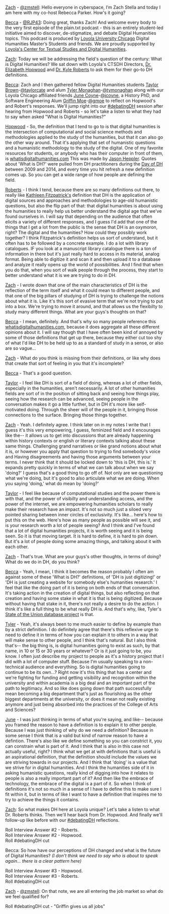 [Zach](https://twitter.com/zstella48) - [@zmstell](https://github.com/zmstell): Hello everyone in cyberspace, I’m Zach Stella and today I am here with my co-host Rebecca Parker.  How's it going?
  
[Becca](https://twitter.com/bcpkr396) - [@RJP43](https://github.com/RJP43): Doing great, thanks Zach! And welcome every body to the very first episode of the plain.txt podcast - this is an entirely student-led initiative aimed to discover, de-stigmatize, and debate Digital Humanities topics. This podcast is produced by [Loyola University Chicago](https://www.luc.edu/) Digital Humanities Master’s Students and friends. We are proudly supported by [Loyola's Center for Textual Studies and Digital Humanities](https://www.luc.edu/ctsdh/).
  
[Zach](https://twitter.com/zstella48): Today we will be addressing the field's question of the century: What is Digital Humanities? We sat down with Loyola's CTSDH Directors, [Dr. Elizabeth Hopwood](https://twitter.com/LizzieHopwood) and [Dr. Kyle Roberts](https://twitter.com/kylebroberts) to ask them for their go-to DH definitions. 

[Becca](https://twitter.com/bcpkr396): Zach and I then gathered fellow Digital Humanities students [Taylor Brown](https://twitter.com/AdventScholar)-[@taylorcate](https://github.com/taylorcate) and alum [Tyler Monaghan](https://twitter.com/TyMonaghan)-[@tymonaghan](https://github.com/tymonaghan) along with our Loyola Chicago affiliated friends [June Coyne](https://twitter.com/junipercoyne)-[@jcoyne](https://github.com/jcoyne47), a History PhD, and Software Engineering Alum [Griffin Moe](https://twitter.com/griffin_moe)-[@gmoe](https://github.com/gmoe) to reflect on Hopwood's and Robert's responses. We'll jump right into our [#debatingDH](https://twitter.com/hashtag/DebatingDH?src=hashtag_click) session after hearing from Hopwood and Roberts - so let's take a listen to what they had to say when asked "What is Digital Humanities?"     
  
[Hopwood](https://twitter.com/LizzieHopwood) - So, the definition that I tend to go to is that digital humanities is the intersection of computational and social science methods and methodologies applied to the study of the humanities, but that it can also go the other way around. That it's applying that set of humanistic questions and a humanistic methodology to the study of the digital. One of my favorite resources for students, or anybody who has their computer in front of them, is [whatisdigitalhumanities.com](https://whatisdigitalhumanities.com/)  This was made by [Jason Heppler](http://jasonheppler.org/). Quotes about 'What is DH?' were pulled from DH practitioners during the [Day of DH](http://twitter.com/DayofDH) between 2009 and 2014, and every time you hit refresh a new definition comes up. So you can get a wide range of how people are defining the field.

[Roberts](https://twitter.com/kylebroberts) - I think I tend, because there are so many definitions out there, to really like [Kathleen Fitzpatrick's](https://twitter.com/kfitz) definition that DH is the application of digital sources and approaches and methodologies to age-old humanistic questions, but also the flip part of that: that digital humanities is about using the humanities to really help us better understand the digital age that we've found ourselves in. I will say that depending on the audience that often elicits a variety of different responses, and I guess I'd add that one of the things that I get a lot from the public is the sense that DH is an oxymoron, right? The digital and the humanities? How could they possibly work together? I think Fitzpatrick's definition helps us sort of understand, but it often has to be followed by a concrete example. I do a lot with library catalogues. IF you look at a manuscript library catalogue there is a ton of information in there but it's just really hard to access in its material, analog format. Being able to digitize it and scan it and then upload it to a database and analyze it really opens up the world of possibilities. And I find that when you do that, when you sort of walk people through the process, they start to better understand what it is we are trying to do in DH.

[Zach](https://twitter.com/zstella48) - I wrote down that one of the main characteristics of DH is the reflection of the term itself and what it could mean to different people, and that one of the big pillars of studying of DH is trying to challenge the notions about what it is. Like it's this sort of evasive term that we're not trying to put into a box. We're trying to move it around, and that allows us the flexibilty to study many different things. What are your guys's thoughts on that?

[Becca](https://twitter.com/bcpkr396) - I mean, definitely. And that's why so many people reference this [whatisdigitalhumanities.com](https://whatisdigitalhumanities.com/), because it does aggregate all these different opinions about it. I will say though that I have often been kind of annoyed by some of those definitions that get up there, because they either cut too shy of what I'd like DH to be held up to as a standard of study in a sense, or also are so vague...

[Zach](https://twitter.com/zstella48) - What do you think is missing from their definitions, or like why does that create that sort of feeling in you that it's incomplete?

[Becca](https://twitter.com/bcpkr396) - That's a good question.

[Taylor](https://twitter.com/AdventScholar) - I feel like DH is sort of a field of doing, whereas a lot of other fields, especially in the humanities, aren't necessarily. A lot of other humanities fields are sort of in the position of sitting back and seeing how things play, seeing how the research can be advanced, seeing people in the conversation makes it go a little further, but in DH it's more like self-motivated doing. Through the sheer will of the people in it, bringing those connections to the surface. Bringing those things together.

[Zach](https://twitter.com/zstella48) - Yeah. I definitely agree. I think later on in my notes I write that I guess it's this very empowering, I guess, feminized field and it encourages like the-- it allows us to get into discussions that are already happening within history contexts or english or literary contexts talking about these same things. Challenging grand narratives or like grand notions about what it is, or however you apply that question to trying to find somebody's voice and <??> Having disagreements and having those arguments between your terms. I never think that it should be locked down to 'this is DH, this is.' It expands pretty quickly in terms of what we can talk about when we say 'doing?' I guess that's a good thing to go off of. Not only are we questioning what we're doing, but it's good to also articulate what we are doing. When you saying 'doing,' what do mean by 'doing?' 

[Taylor](https://twitter.com/AdventScholar) - I feel like because of computational studies and the power there is with that, and the power of visibilty and understanding access, and the power of the internet, we are empowering humanities scholars to really make their research have an impact. It's not so much just a siloed very pointed sharing between inner circles of exclusivity. It's like... here's how to put this on the web. Here's how as many people as possible will see it, and is your research worth a lot of people seeing? And I think and I've found that a lot of digital humanities projects, it is worth seeing and it is being seen. So it is that moving target. It is hard to define, it is hard to pin down. But it's a lot of people doing some amazing things, and talking about it with each other.

[Zach](https://twitter.com/zstella48) - That's true. What are your guys's other thoughts, in terms of doing? What do we do in DH, do you think?

[Becca](https://twitter.com/bcpkr396) - Yeah, I mean, I think it becomes the reason probably I often am against some of these 'What is DH?' definitions, of 'DH is just digitizing!' or 'DH is just creating a website for somebody else's humanities research.' I feel that like the doing part of it is being on both ends of that conversation. It's taking action in the creation of digital things, but also reflecting on that creation and having some stake in what it is that is being digitized. Because without having that stake in it, there's not really a desire to do the action. I think it's like a full thing to be what really DH is. And that's why, like, Tyler's [State of the Union database project](https://twitter.com/SOTU_db) is that.

[Tyler](https://twitter.com/TyMonaghan) - Yeah, it's always been to me much easier to define by example than by a strict definition. I do definitely agree that there's this reflexive urge to need to define it in terms of how you can explain it to others in a way that will make sense to other people, and I think that's natural. But I also think that's-- the big thing is, is digital humanities going to exist as such, by that name, in 10 or 15 or 30 years or whatever? Or is it just going to be, you know. I often just describe my project to people as it's a history project that I did with a lot of computer stuff. Because I'm usually speaking to a non-technical audience and everything. So is digital humanities going to continue to be its own...? Right now it's this thing that has a center and we're fighting for funding and getting visibility and recognition within the university and within academia is a big deal and an important part of the path to legitimacy. And so like does going down that path successfully mean becoming a big department that's just as flourishing as the other biggest departments at the university, or does it mean not really existing anymore and just being absorbed into the practices of the College of Arts and Sciences?

[June](https://twitter.com/junipercoyne) - I was just thinking in terms of what you're saying, and like-- because you framed the reason to have a definition is to explain it to other people. Because I was just thinking of why do we need a definition? Because in some sense I think that is a valid but kind of narrow reason to have a defintion. There's also like we define something so you can constrict it, you can constrain what is part of it. And I think that is also in this case not actually useful, right? I think what we get at with definitions that is useful is an aspirational definition, that the definition should include the values we are striving towards in our projects. And I think that 'doing' is a value that we strive for in digital humanities. And I think the humanities side of it in asking humanistic questions, really kind of digging into how it relates to people is also a really important part of it? And then like the embrace of technology, the embrace of the digital is a part of it. So when I think of definitions it's not so much in a sense of I have to define this to make sure I fit within it, but in terms of like I want to have a definition that inspires me to try to achieve the things it contains.   
  
[Zach](https://twitter.com/zstella48): So what makes DH here at Loyola unique? Let's take a listen to what Dr. Roberts thinks. Then we'll hear back from Dr. Hopwood. And finally we'll follow-up like before with our [#debatingDH](https://twitter.com/hashtag/DebatingDH?src=hashtag_click) reflections.  
  
  
  
  
Roll Interview Answer #2 - Roberts.   
Roll Interview Answer #2 - Hopwood.   
Roll #debatingDH cut   
  
Becca: So how have our perceptions of DH changed and what is the future of Digital Humanities? *(I don't think we need to say who is about to speak again... there is a clear pattern here)*  
  
Roll Interview Answer #3 - Hopwood.    
Roll Interview Answer #3 - Roberts.    
Roll #debatingDH cut  
  
[Zach](https://twitter.com/zstella48) - [@zmstell](https://github.com/zmstell): On that note, we are all entering the job market so what do we feel qualified for?

Roll #debatingDH cut - "Griffin gives us all jobs"
